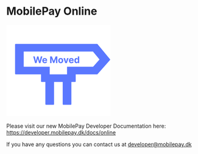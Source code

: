 # MobilePay Online

[![](./assets/Address1.png)](https://developer.mobilepay.dk/docs/online)

Please visit our new MobilePay Developer Documentation here: https://developer.mobilepay.dk/docs/online 

If you have any questions you can contact us at developer@mobilepay.dk

